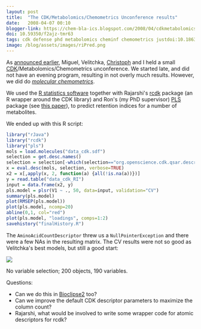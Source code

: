 ```yaml
---
layout: post
title:  "The CDK/Metabolomics/Chemometrics Unconference results"
date:   2008-04-07 00:10
blogger-link: https://chem-bla-ics.blogspot.com/2008/04/cdkmetabolomicschemometrics.html
doi: 10.59350/f2ajz-tmr63
tags: cdk defense phd metabolomics cheminf chemometrics justdoi:10.18637/jss.v018.i02
image: /blog/assets/images/riPred.png
---
```


As [announced earlier](http://chem-bla-ics.blogspot.com/2008/04/t-plus-18-hours-dr-and-preparing-for.html), Miguel, Velitchka,
[Christoph](http://www.steinbeck-molecular.de/steinblog/) and I held a small [CDK](http://cdk.sf.net/)/Metabolomics/Chemometrics
unconference. We started late, and did not have an evening program, resulting in not overly much results. However, we did do
*[molecular chemometrics](http://chem-bla-ics.blogspot.com/search?q=molecular+chemometrics)*.

We used the [R statistics software](http://www.r-project.org/) together with Rajarshi's [rcdk](http://cran.r-project.org/web/packages/rcdk/index.html)
package (an R wrapper around the CDK library) and Ron's (my PhD supervisor) [PLS](http://cran.r-project.org/web/packages/pls/index.html)
package (see [this paper](http://www.jstatsoft.org/v18/i02/)), to predict retention indices for a number of metabolites.

We ended up with this R script:

```R
library("rJava")
library("rcdk")
library("pls")
mols = load.molecules("data_cdk.sdf")
selection = get.desc.names()
selection = selection[-which(selection=="org.openscience.cdk.qsar.descriptors.molecular.AminoAcidCountDescriptor")]
x = eval.desc(mols, selection, verbose=TRUE)
x2 = x[,apply(x, 2, function(a) {all(!is.na(a))})]
y = read.table("data_cdk_RI")
input = data.frame(x2, y)
pls.model = plsr(V1 ~ ., 50, data=input, validation="CV")
summary(pls.model)
plot(RMSEP(pls.model))
plot(pls.model, ncomp=20)
abline(0,1, col="red")
plot(pls.model, "loadings", comps=1:2)
savehistory("finalHistory.R")
```

The `AminoAcidCountDescriptor` threw us a `NullPointerException` and there were a few NAs in the resulting matrix. The CV results were
not so good as Velitchka's best models, but still a good start:

![](/blog/assets/images/riPred.png)

No variable selection; 200 objects, 190 variables.

Questions:

* Can we do this in [Bioclipse2](http://www.bioclipse.net/) too?
* Can we improve the default CDK descriptor parameters to maximize the column count?
* Rajarshi, what would be involved to write some wrapper code for atomic descriptors for rcdk?
